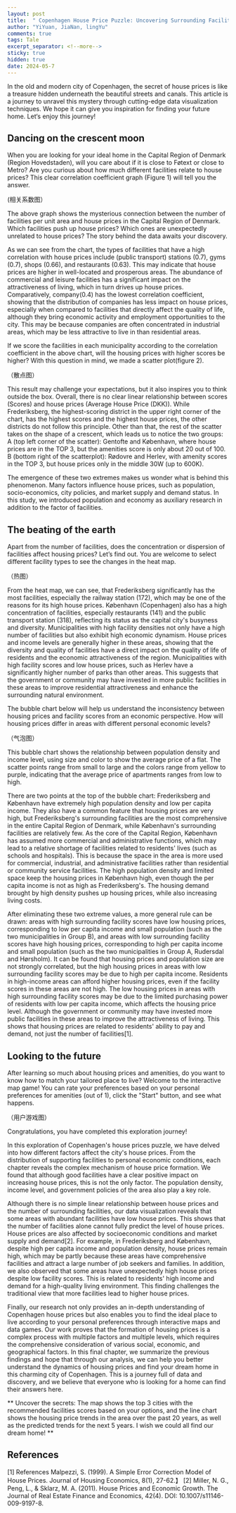 ```yaml
---
layout: post
title:  " Copenhagen House Price Puzzle: Uncovering Surrounding Facilities "
author: "YiYuan, JiaNan, lingYu"
comments: true
tags: Tale
excerpt_separator: <!--more-->
sticky: true
hidden: true
date: 2024-05-7
---
```


In the old and modern city of Copenhagen, the secret of house prices is like a treasure hidden underneath the beautiful streets and canals. This article is a journey to unravel this mystery through cutting-edge data visualization techniques. We hope it can give you inspiration for finding your future home. Let‘s enjoy this journey!

## Dancing on the crescent moon
When you are looking for your ideal home in the Capital Region of Denmark (Region Hovedstaden), will you care about if it is close to Føtext or close to Metro? Are you curious about how much different facilities relate to house prices? This clear correlation coefficient graph (Figure 1)  will tell you the answer.

(相关系数图）

The above graph shows the mysterious connection between the number of facilities per unit area and house prices in the Capital Region of Denmark. Which facilities push up house prices? Which ones are unexpectedly unrelated to house prices? The story behind the data awaits your discovery.

As we can see from the chart, the types of facilities that have a high correlation with house prices include  (public transport) stations (0.7), gyms (0.7), shops (0.66), and restaurants (0.63). This may indicate that house prices are higher in well-located and prosperous areas. The abundance of commercial and leisure facilities has a significant impact on the attractiveness of living, which in turn drives up house prices. Comparatively, company(0.4) has the lowest correlation coefficient, showing that the distribution of companies has less impact on house prices, especially when compared to facilities that directly affect the quality of life, although they bring economic activity and employment opportunities to the city. This may be because companies are often concentrated in industrial areas, which may be less attractive to live in than residential areas.

If we score the facilities in each municipality according to the correlation coefficient in the above chart, will the housing prices with higher scores be higher? With this question in mind, we made a scatter plot(figure 2).

（散点图）

This result may challenge your expectations, but it also inspires you to think outside the box. Overall, there is no clear linear relationship between scores (Scores) and house prices (Average House Price (DKK)). While Frederiksberg, the highest-scoring district in the upper right corner of the chart, has the highest scores and the highest house prices, the other districts do not follow this principle. Other than that, the rest of the scatter takes on the shape of a crescent, which leads us to notice the two groups: A (top left corner of the scatter): Gentofte and København, where house prices are in the TOP 3, but the amenities score is only about 20 out of 100. B (bottom right of the scatterplot): Rødovre and Herlev, with amenity scores in the TOP 3, but house prices only in the middle 30W (up to 600K).

The emergence of these two extremes makes us wonder what is behind this phenomenon. Many factors influence house prices, such as population, socio-economics, city policies, and market supply and demand status. In this study, we introduced population and economy as auxiliary research in addition to the factor of facilities.


## The beating of the earth
Apart from the number of facilities, does the concentration or dispersion of facilities affect housing prices? Let’s find out. You are welcome to select different facility types to see the changes in the heat map.

（热图）

From the heat map, we can see, that Frederiksberg significantly has the most facilities, especially the railway station (172), which may be one of the reasons for its high house prices. København (Copenhagen) also has a high concentration of facilities, especially restaurants (141) and the public transport station (318), reflecting its status as the capital city's busyness and diversity. Municipalities with high facility densities not only have a high number of facilities but also exhibit high economic dynamism. House prices and income levels are generally higher in these areas, showing that the diversity and quality of facilities have a direct impact on the quality of life of residents and the economic attractiveness of the region. Municipalities with high facility scores and low house prices, such as Herlev have a significantly higher number of parks than other areas. This suggests that the government or community may have invested in more public facilities in these areas to improve residential attractiveness and enhance the surrounding natural environment.

The bubble chart below will help us understand the inconsistency between housing prices and facility scores from an economic perspective. How will housing prices differ in areas with different personal economic levels?

（气泡图）

This bubble chart shows the relationship between population density and income level, using size and color to show the average price of a flat. The scatter points range from small to large and the colors range from yellow to purple, indicating that the average price of apartments ranges from low to high.

There are two points at the top of the bubble chart: Frederiksberg and København have extremely high population density and low per capita income. They also have a common feature that housing prices are very high, but Frederiksberg's surrounding facilities are the most comprehensive in the entire Capital Region of Denmark, while København's surrounding facilities are relatively few. As the core of the Capital Region, København has assumed more commercial and administrative functions, which may lead to a relative shortage of facilities related to residents' lives (such as schools and hospitals). This is because the space in the area is more used for commercial, industrial, and administrative facilities rather than residential or community service facilities. The high population density and limited space keep the housing prices in København high, even though the per capita income is not as high as Frederiksberg's. The housing demand brought by high density pushes up housing prices, while also increasing living costs.

After eliminating these two extreme values, a more general rule can be drawn: areas with high surrounding facility scores have low housing prices, corresponding to low per capita income and small population (such as the two municipalities in Group B), and areas with low surrounding facility scores have high housing prices, corresponding to high per capita income and small population (such as the two municipalities in Group A, Rudersdal and Hørsholm). It can be found that housing prices and population size are not strongly correlated, but the high housing prices in areas with low surrounding facility scores may be due to high per capita income. Residents in high-income areas can afford higher housing prices, even if the facility scores in these areas are not high. The low housing prices in areas with high surrounding facility scores may be due to the limited purchasing power of residents with low per capita income, which affects the housing price level. Although the government or community may have invested more public facilities in these areas to improve the attractiveness of living. This shows that housing prices are related to residents' ability to pay and demand, not just the number of facilities[1].


## Looking to the future
After learning so much about housing prices and amenities, do you want to know how to match your tailored place to live? Welcome to the interactive map game! You can rate your preferences based on your personal preferences for amenities (out of 1), click the "Start" button, and see what happens.

（用户游戏图）

Congratulations, you have completed this exploration journey!

In this exploration of Copenhagen's house prices puzzle, we have delved into how different factors affect the city's house prices. From the distribution of supporting facilities to personal economic conditions, each chapter reveals the complex mechanism of house price formation. We found that although good facilities have a clear positive impact on increasing house prices, this is not the only factor. The population density, income level, and government policies of the area also play a key role.

Although there is no simple linear relationship between house prices and the number of surrounding facilities, our data visualization reveals that some areas with abundant facilities have low house prices. This shows that the number of facilities alone cannot fully predict the level of house prices. House prices are also affected by socioeconomic conditions and market supply and demand[2]. For example, in Frederiksberg and København, despite high per capita income and population density, house prices remain high, which may be partly because these areas have comprehensive facilities and attract a large number of job seekers and families. In addition, we also observed that some areas have unexpectedly high house prices despite low facility scores. This is related to residents' high income and demand for a high-quality living environment. This finding challenges the traditional view that more facilities lead to higher house prices.

Finally, our research not only provides an in-depth understanding of Copenhagen house prices but also enables you to find the ideal place to live according to your personal preferences through interactive maps and data games. Our work proves that the formation of housing prices is a complex process with multiple factors and multiple levels, which requires the comprehensive consideration of various social, economic, and geographical factors. In this final chapter, we summarize the previous findings and hope that through our analysis, we can help you better understand the dynamics of housing prices and find your dream home in this charming city of Copenhagen. This is a journey full of data and discovery, and we believe that everyone who is looking for a home can find their answers here.

** Uncover the secrets: The map shows the top 3 cities with the recommended facilities scores based on your options, and the line chart shows the housing price trends in the area over the past 20 years, as well as the predicted trends for the next 5 years. I wish we could all find our dream home! **

## References
[1] References Malpezzi, S. (1999). A Simple Error Correction Model of House Prices. Journal of Housing Economics, 8(1), 27-62.】
[2] Miller, N. G., Peng, L., & Sklarz, M. A. (2011). House Prices and Economic Growth. The Journal of Real Estate Finance and Economics, 42(4). DOI: 10.1007/s11146-009-9197-8.

